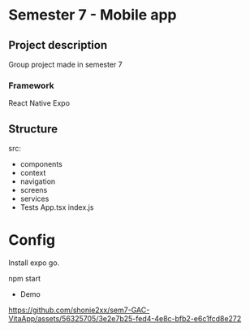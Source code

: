 # Semester 7 - Mobile app

## Project description
Group project made in semester 7

### Framework
React Native Expo
 
## Structure
src:
 - components
 - context
 - navigation
 - screens
 - services
 - Tests
App.tsx
index.js


# Config
Install expo go.

npm start

* Demo


https://github.com/shonie2xx/sem7-GAC-VitaApp/assets/56325705/3e2e7b25-fed4-4e8c-bfb2-e6c1fcd8e272


